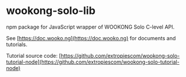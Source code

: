 # wookong-solo-lib
npm package for JavaScript wrapper of WOOKONG Solo C-level API.

See [https://doc.wooko.ng](https://doc.wooko.ng) for documents and tutorials.

Tutorial source code: [https://github.com/extropiescom/wookong-solo-tutorial-node](https://github.com/extropiescom/wookong-solo-tutorial-node)
